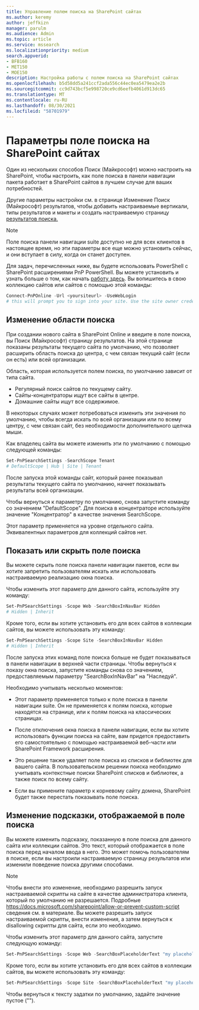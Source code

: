 ```yaml
---
title: Управление полем поиска на SharePoint сайтах
ms.author: keremy
author: jeffkizn
manager: parulm
ms.audience: Admin
ms.topic: article
ms.service: mssearch
ms.localizationpriority: medium
search.appverid:
- BFB160
- MET150
- MOE150
description: Настройка работы с полем поиска на SharePoint сайтах
ms.openlocfilehash: b5d58dd5a241ccf2ada556c44ec0ea5479ea2e2b
ms.sourcegitcommit: cc9d743bcf5e998720ce9cd6eefb4061d913dc65
ms.translationtype: MT
ms.contentlocale: ru-RU
ms.lasthandoff: 08/30/2021
ms.locfileid: "58701979"
---
```

# <a name="search-box-settings-on-sharepoint-sites"></a>Параметры поле поиска на SharePoint сайтах

Один из нескольких способов Поиск (Майкрософт) можно настроить на SharePoint, чтобы настроить, как поле поиска в панели навигации пакета работает в SharePoint сайтов в лучшем случае для ваших потребностей.

Другие параметры настройки [](customize-search-page.md)см. в странице Изменение Поиск (Майкрософт) результатов, чтобы добавить настраиваемые вертикали, типы результатов и макеты и создать настраиваемую страницу [результатов поиска.](create-search-results-pages.md)

> [!NOTE]
> Поле поиска панели навигации suite доступно не для всех клиентов в настоящее время, но эти параметры все еще можно установить сейчас, и они вступает в силу, когда он станет доступен.

Для задач, перечисленных ниже, вы будете использовать PowerShell с SharePoint расширениями PnP PowerShell. Вы можете установить и узнать больше о том, как начать [работу здесь](/powershell/sharepoint/sharepoint-pnp/sharepoint-pnp-cmdlets?view=sharepoint-ps). Вы вопишитесь в свою коллекцию сайтов или сайтов с помощью этой команды:

```powershell
Connect-PnPOnline -Url <yoursiteurl> -UseWebLogin
# this will prompt you to sign into your site. Use the site owner credentials 
```

## <a name="changing-the-scope-of-search"></a>Изменение области поиска

При создании нового сайта в SharePoint Online и введите в поле поиска, вы Поиск (Майкрософт) страницу результатов. На этой странице показаны результаты текущего сайта по умолчанию, что позволяет расширить область поиска до центра, с чем связан текущий сайт (если он есть) или всей организации.

Область, которая используется полем поиска, по умолчанию зависит от типа сайта.

* Регулярный поиск сайтов по текущему сайту.
* Сайты-концентраторы ищут все сайты в центре.
* Домашние сайты ищут все содержимое.

В некоторых случаях может потребоваться изменить эти значения по умолчанию, чтобы всегда искать по всей организации или по всему центру, с чем связан сайт, без необходимости дополнительного щелчка мыши.

Как владелец сайта вы можете изменить эти по умолчанию с помощью следующей команды:

```powershell
Set-PnPSearchSettings -SearchScope Tenant
# DefaultScope | Hub | Site | Tenant
```

После запуска этой команды сайт, который ранее показывал результаты текущего сайта по умолчанию, начнет показывать результаты всей организации.

Чтобы вернуться к параметру по умолчанию, снова запустите команду со значением "DefaultScope". Для поиска в концентраторе используйте значение "Концентратор" в качестве значения SearchScope.

Этот параметр применяется на уровне отдельного сайта. Эквивалентных параметров для коллекций сайтов нет.

## <a name="show-or-hide-the-search-box"></a>Показать или скрыть поле поиска

Вы можете скрыть поле поиска панели навигации пакетов, если вы хотите запретить пользователям искать или использовать настраиваемую реализацию окна поиска.

Чтобы изменить этот параметр для данного сайта, используйте эту команду:

```powershell
Set-PnPSearchSettings -Scope Web -SearchBoxInNavBar Hidden
# Hidden | Inherit
```

Кроме того, если вы хотите установить его для всех сайтов в коллекции сайтов, вы можете использовать эту команду:

```powershell
Set-PnPSearchSettings -Scope Site -SearchBoxInNavBar Hidden
# Hidden | Inherit
```

После запуска этих команд поле поиска больше не будет показываться в панели навигации в верхней части страницы. Чтобы вернуться к показу окна поиска, запустите команды снова со значением, предоставляемым параметру "SearchBoxInNavBar" на "Наследуй".

Необходимо учитывать несколько моментов:

* Этот параметр применяется только к поле поиска в панели навигации suite. Он не применяется к полям поиска, которые находятся на странице, или к полям поиска на классических страницах.

* После отключения окна поиска в панели навигации, если вы хотите использовать функции поиска на сайте, вам придется предоставить его самостоятельно с помощью настраиваемой веб-части или SharePoint Framework расширения.

* Это решение также удаляет поле поиска из списков и библиотек для вашего сайта. В пользовательском решении поиска необходимо учитывать контекстные поиски SharePoint списков и библиотек, а также поиск по всему сайту.

* Если вы примените параметр к корневому сайту домена, SharePoint будет также перестать показывать поле поиска.

## <a name="changing-the-hint-displayed-in-the-search-box"></a>Изменение подсказки, отображаемой в поле поиска

Вы можете изменить подсказку, показанную в поле поиска для данного сайта или коллекции сайтов. Это текст, который отображается в поле поиска перед началом ввода в него. Это может помочь пользователям в поиске, если вы настроили настраиваемую страницу результатов или изменили поведение поиска другими способами.

> [!NOTE]
> Чтобы внести это изменение, необходимо разрешить запуск настраиваемой скрипты на сайте в качестве администратора клиента, который по умолчанию не разрешается. Подробные https://docs.microsoft.com/sharepoint/allow-or-prevent-custom-script сведения см. в материале. Вы можете разрешить запуск настраиваемой скрипты, внести изменения, а затем вернуться к disallowing скрипты для сайта, если это необходимо.

Чтобы изменить этот параметр для данного сайта, запустите следующую команду:

```powershell
Set-PnPSearchSettings -Scope Web -SearchBoxPlaceholderText "my placeholder" 
```

Кроме того, если вы хотите установить его для всех сайтов в коллекции сайтов, вы можете использовать эту команду:

```powershell
Set-PnPSearchSettings -Scope Site -SearchBoxPlaceholderText "my placeholder" 
```

Чтобы вернуться к тексту задатки по умолчанию, задайте значение пустое ("").